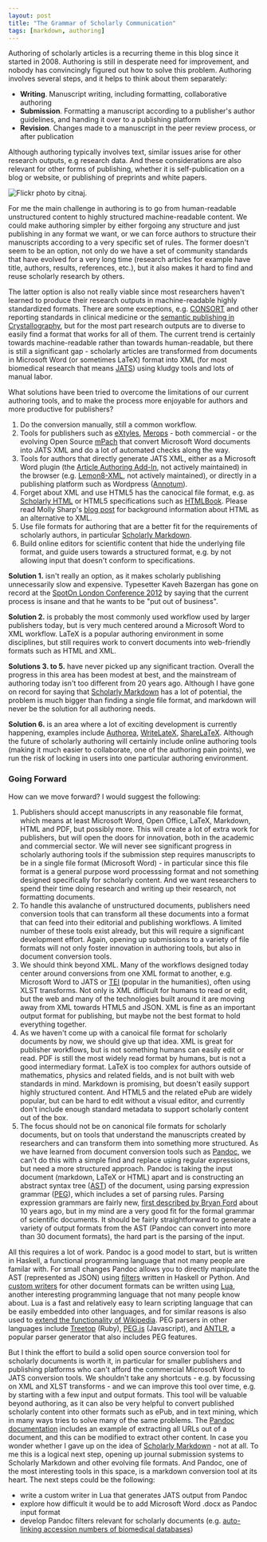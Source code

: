 ```yaml
---
layout: post
title: "The Grammar of Scholarly Communication"
tags: [markdown, authoring]
---
```


Authoring of scholarly articles is a recurring theme in this blog since it started in 2008. Authoring is still in desperate need for improvement, and nobody has convincingly figured out how to solve this problem.<!--more--> Authoring involves several steps, and it helps to think about them separately:

* **Writing**. Manuscript writing, including formatting, collaborative authoring
* **Submission**. Formatting a manuscript according to a publisher's author guidelines, and handing it over to a publishing platform
* **Revision**. Changes made to a manuscript in the peer review process, or after publication

Although authoring typically involves text, similar issues arise for other research outputs, e.g research data. And these considerations are also relevant for other forms of publishing, whether it is self-publication on a blog or website, or publishing of preprints and white papers.

![Flickr photo by [citnaj](http://www.flickr.com/photos/citnaj/1278021067/).](/images/grammar.jpg)

For me the main challenge in authoring is to go from human-readable unstructured content to highly structured machine-readable content. We could make authoring simpler by either forgoing any structure and just publishing in any format we want, or we can force authors to structure their manuscripts according to a very specific set of rules. The former doesn't seem to be an option, not only do we have a set of community standards that have evolved for a very long time (research articles for example have title, authors, results, references, etc.), but it also makes it hard to find and reuse scholarly research by others.

The latter option is also not really viable since most researchers haven't learned to produce their research outputs in machine-readable highly standardized formats. There are some exceptions, e.g. [CONSORT](http://www.consort-statement.org/) and other reporting standards in clinical medicine or the [semantic publishing in Crystallography](http://blogs.ch.cam.ac.uk/pmr/2012/01/23/brian-mcmahon-publishing-semantic-crystallography-every-science-data-publisher-should-watch-this-all-the-way-through/), but for the most part research outputs are to diverse to easily find a format that works for all of them. The current trend is certainly towards machine-readable rather than towards human-readable, but there is still a significant gap - scholarly articles are transformed from documents in Microsoft Word (or sometimes LaTeX) format into XML (for most biomedical research that means [JATS](http://jats.nlm.nih.gov/publishing/)) using kludgy tools and lots of manual labor.

What solutions have been tried to overcome the limitations of our current authoring tools, and to make the process more enjoyable for authors and more productive for publishers?

1. Do the conversion manually, still a common workflow.
2. Tools for publishers such as [eXtyles](http://blogs.plos.org/mfenner/2009/05/01/extyles_interview_with_elizabeth_blake_and_bruce_rosenblum/), [Merops](http://www.shabash.net/merops/) - both commercial - or the evolving Open Source [mPach](http://www.lib.umich.edu/mpach/modules) that convert Microsoft Word documents into JATS XML and do a lot of automated checks along the way.
3. Tools for authors that directly generate JATS XML, either as a Microsoft Word plugin (the [Article Authoring Add-In](http://blogs.nature.com/mfenner/2008/11/07/interview-with-pablo-fernicola), not actively maintained) in the browser (e.g. [Lemon8-XML](http://blogs.plos.org/mfenner/2009/02/27/lemon8_xml_interview_with_mj_suhonos/), not actively maintained), or directly in a publishing platform such as Wordpress ([Annotum](http://annotum.org/)).
4. Forget about XML and use HTML5 has the canocical file format, e.g. as [Scholarly HTML](http://blogs.plos.org/mfenner/2011/03/19/a-very-brief-history-of-scholarly-html/) or HTML5 specifications such as [HTMLBook](https://github.com/oreillymedia/HTMLBook/blob/master/specification.asciidoc). Please read Molly Sharp's [blog post](http://blogs.plos.org/tech/structured-documents-for-science-jats-xml-as-canonical-content-format/) for background information about HTML as an alternative to XML.
5. Use file formats for authoring that are a better fit for the requirements of scholarly authors, in particular [Scholarly Markdown](http://blog.martinfenner.org/2012/12/13/a-call-for-scholarly-markdown/).
6. Build online editors for scientific content that hide the underlying file format, and guide users towards a structured format, e.g. by not allowing input that doesn't conform to specifications.

**Solution 1.** isn't really an option, as it makes scholarly publishing unnecessarily slow and expensive. Typesetter Kaveh Bazergan has gone on record at the [SpotOn London Conference 2012](http://www.nature.com/spoton/2012/11/spoton-london-2012-a-global-conference/) by saying that the current process is insane and that he wants to be "put out of business".

**Solution 2.** is probably the most commonly used workflow used by larger publishers today, but is very much centered around a Microsoft Word to XML workflow. LaTeX is a popular authoring environment in some disciplines, but still requires work to convert documents into web-friendly formats such as HTML and XML.

**Solutions 3. to 5.** have never picked up any significant traction. Overall the progress in this area has been modest at best, and the mainstream of authoring today isn't too different from 20 years ago. Although I have gone on record for saying that [Scholarly Markdown](/tags.html#markdown-ref) has a lot of potential, the problem is much bigger than finding a single file format, and markdown will never be the solution for all authoring needs.

**Solution 6.** is an area where a lot of exciting development is currently happening, examples include [Authorea](https://www.authorea.com/), [WriteLateX](https://www.writelatex.com/), [ShareLaTeX](https://www.sharelatex.com/). Although the future of scholarly authoring will certainly include online authoring tools (making it much easier to collaborate, one of the authoring pain points), we run the risk of locking in users into one particular authoring environment.

### Going Forward

How can we move forward? I would suggest the following:

1. Publishers should accept manuscripts in any reasonable file format, which means at least Microsoft Word, Open Office, LaTeX, Markdown, HTML and PDF, but possibly more. This will create a lot of extra work for publishers, but will open the doors for innovation, both in the academic and commercial sector. We will never see significant progress in scholarly authoring tools if the submission step requires manuscripts to be in a single file format (Microsoft Word) - in particular since this file format is a general purpose word processsing format and not something designed specifically for scholarly content. And we want researchers to spend their time doing research and writing up their research, not formatting documents.
2. To handle this avalanche of unstructured documents, publishers need conversion tools that can transform all these documents into a format that can feed into their editorial and publishing workflows. A limited number of these tools exist already, but this will require a significant development effort. Again, opening up submissions to a variety of file formats will not only foster innovation in authoring tools, but also in document conversion tools.
3. We should think beyond XML. Many of the workflows designed today center around conversions from one XML format to another, e.g. Microsoft Word to JATS or [TEI](http://www.tei-c.org/index.xml) (popular in the humanities), often using XLST transforms. Not only is XML difficult for humans to read or edit, but the web and many of the technologies built around it are moving away from XML towards HTML5 and JSON. XML is fine as an important output format for publishing, but maybe not the best format to hold everything together.
4. As we haven't come up with a canoical file format for scholarly documents by now, we should give up that idea. XML is great for publisher workflows, but is not something humans can easily edit or read. PDF is still the most widely read format by humans, but is not a good intermediary format. LaTeX is too complex for authors outside of mathematics, physics and related fields, and is not built with web standards in mind. Markdown is promising, but doesn't easily support highly structured content. And HTML5 and the related ePub are widely popular, but can be hard to edit without a visual editor, and currently don't include enough standard metadata to support scholarly content out of the box.
5. The focus should not be on canonical file formats for scholarly documents, but on tools that understand the manuscripts created by researchers and can transform them into something more structured. As we have learned from document conversion tools such as [Pandoc](http://johnmacfarlane.net/pandoc/), we can't do this with a simple find and replace using regular expressions, but need a more structured approach. Pandoc is taking the input document (markdown, LaTeX or HTML) apart and is constructing an abstract syntax tree ([AST](http://en.wikipedia.org/wiki/Abstract_syntax_tree)) of the document, using parsing expression grammar ([PEG](http://en.wikipedia.org/wiki/Parsing_expression_grammar)), which includes a set of parsing rules. Parsing expression grammars are fairly new, [first described by Bryan Ford](http://bford.info/pub/lang/peg) about 10 years ago, but in my mind are a very good fit for the formal grammar of scientific documents. It should be fairly straightforward to generate a variety of output formats from the AST (Pandoc can convert into more than 30 document formats), the hard part is the parsing of the input.

All this requires a lot of work. Pandoc is a good model to start, but is written in Haskell, a functional programming language that not many people are familar with. For small changes Pandoc allows you to directly manipulate the AST (represented as JSON) using [filters](http://johnmacfarlane.net/pandoc/scripting.html) written in Haskell or Python. And [custom writers](https://github.com/jgm/pandoc) for other document formats can be written using [Lua](http://www.lua.org/), another interesting programming language that not many people know about. Lua is a fast and relatively easy to learn scripting language that can be easily embedded into other languages, and for similar reasons is also used to [extend the functionality of Wikipedia](http://en.wikipedia.org/wiki/Wikipedia:Lua). PEG parsers in other languages include [Treetop](http://treetop.rubyforge.org/) (Ruby), [PEG.js](http://pegjs.majda.cz/) (Javascript), and [ANTLR](http://www.antlr.org/), a popular parser generator that also includes PEG features.

But I think the effort to build a solid open source conversion tool for scholarly documents is worth it, in particular for smaller publishers and publishing platforms who can't afford the commercial Microsoft Word to JATS conversion tools. We shouldn't take any shortcuts - e.g. by focussing on XML and XLST transforms - and we can improve this tool over time, e.g. by starting with a few input and output formats. This tool will be valuable beyond authoring, as it can also be very helpful to convert published scholarly content into other formats such as ePub, and in text mining, which in many ways tries to solve many of the same problems. The [Pandoc documentation](http://johnmacfarlane.net/pandoc/scripting.html) includes an example of extracting all URLs out of a document, and this can be modified to extract other content. In case you wonder whether I gave up on the idea of [Scholarly Markdown](/tags.html#markdown-ref) - not at all. To me this is a logical next step, opening up journal submission systems to Scholarly Markdown and other evolving file formats. And Pandoc, one of the most interesting tools in this space, is a markdown conversion tool at its heart. The next steps could be the following:

* write a custom writer in Lua that generates JATS output from Pandoc
* explore how difficult it would be to add Microsoft Word .docx as Pandoc input format
* develop Pandoc filters relevant for scholarly documents (e.g. [auto-linking accession numbers of biomedical databases](/2013/07/02/auto-generating-links-to-data-and-resources/))